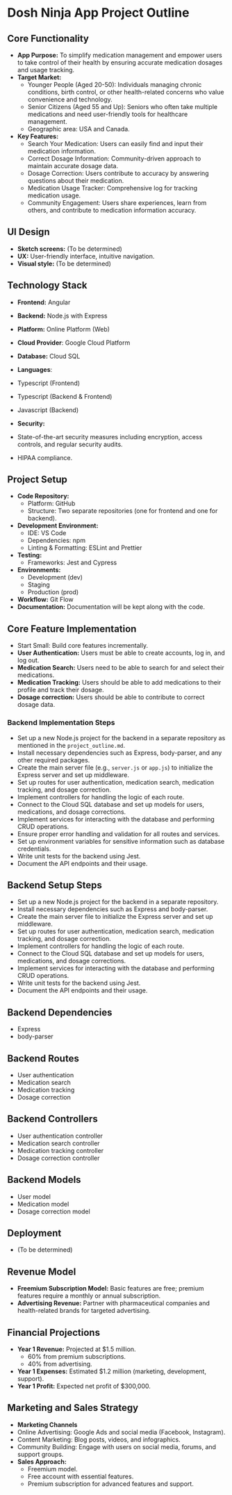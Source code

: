 # Dosh Ninja App Project Outline

## Core Functionality

-   **App Purpose:** To simplify medication management and empower users to take control of their health by ensuring accurate medication dosages and usage tracking.
-   **Target Market:**
    -   Younger People (Aged 20-50): Individuals managing chronic conditions, birth control, or other health-related concerns who value convenience and technology.
    -   Senior Citizens (Aged 55 and Up): Seniors who often take multiple medications and need user-friendly tools for healthcare management.
    -   Geographic area: USA and Canada.
-   **Key Features:**
    -   Search Your Medication: Users can easily find and input their medication information.
    -   Correct Dosage Information: Community-driven approach to maintain accurate dosage data.
    -   Dosage Correction: Users contribute to accuracy by answering questions about their medication.
    -   Medication Usage Tracker: Comprehensive log for tracking medication usage.
    -   Community Engagement: Users share experiences, learn from others, and contribute to medication information accuracy.

## UI Design

-   **Sketch screens:** (To be determined)
-   **UX:** User-friendly interface, intuitive navigation.
-   **Visual style:** (To be determined)

## Technology Stack
-   **Frontend:** Angular
-   **Backend:** Node.js with Express
-   **Platform:** Online Platform (Web)
-   **Cloud Provider**: Google Cloud Platform
-   **Database:** Cloud SQL
-   **Languages**:
  - Typescript (Frontend)
  - Typescript (Backend & Frontend)
  - Javascript (Backend)  

  - **Security:**
  - State-of-the-art security measures including encryption, access controls, and regular security audits.
  - HIPAA compliance.

## Project Setup

-   **Code Repository:**
    -   Platform: GitHub
    -   Structure: Two separate repositories (one for frontend and one for backend).
-   **Development Environment:**
    -   IDE: VS Code
    -   Dependencies: npm
    -   Linting & Formatting: ESLint and Prettier
-   **Testing:**
    -   Frameworks: Jest and Cypress
-   **Environments:**
    -   Development (dev)
    -   Staging
    -   Production (prod)
- **Workflow:** Git Flow
- **Documentation:** Documentation will be kept along with the code.


## Core Feature Implementation

-   Start Small: Build core features incrementally.
- **User Authentication:** Users must be able to create accounts, log in, and log out.
- **Medication Search:** Users need to be able to search for and select their medications.
- **Medication Tracking:** Users should be able to add medications to their profile and track their dosage.
- **Dosage correction:** Users should be able to contribute to correct dosage data.

### Backend Implementation Steps

* Set up a new Node.js project for the backend in a separate repository as mentioned in the `project_outline.md`.
* Install necessary dependencies such as Express, body-parser, and any other required packages.
* Create the main server file (e.g., `server.js` or `app.js`) to initialize the Express server and set up middleware.
* Set up routes for user authentication, medication search, medication tracking, and dosage correction.
* Implement controllers for handling the logic of each route.
* Connect to the Cloud SQL database and set up models for users, medications, and dosage corrections.
* Implement services for interacting with the database and performing CRUD operations.
* Ensure proper error handling and validation for all routes and services.
* Set up environment variables for sensitive information such as database credentials.
* Write unit tests for the backend using Jest.
* Document the API endpoints and their usage.

## Backend Setup Steps

* Set up a new Node.js project for the backend in a separate repository.
* Install necessary dependencies such as Express and body-parser.
* Create the main server file to initialize the Express server and set up middleware.
* Set up routes for user authentication, medication search, medication tracking, and dosage correction.
* Implement controllers for handling the logic of each route.
* Connect to the Cloud SQL database and set up models for users, medications, and dosage corrections.
* Implement services for interacting with the database and performing CRUD operations.
* Write unit tests for the backend using Jest.
* Document the API endpoints and their usage.

## Backend Dependencies

* Express
* body-parser

## Backend Routes

* User authentication
* Medication search
* Medication tracking
* Dosage correction

## Backend Controllers

* User authentication controller
* Medication search controller
* Medication tracking controller
* Dosage correction controller

## Backend Models

* User model
* Medication model
* Dosage correction model

## Deployment

-   (To be determined)

## Revenue Model

-   **Freemium Subscription Model:** Basic features are free; premium features require a monthly or annual subscription.
-   **Advertising Revenue:** Partner with pharmaceutical companies and health-related brands for targeted advertising.

## Financial Projections

-   **Year 1 Revenue:** Projected at $1.5 million.
    -   60% from premium subscriptions.
    -   40% from advertising.
-   **Year 1 Expenses:** Estimated $1.2 million (marketing, development, support).
-   **Year 1 Profit:** Expected net profit of $300,000.

## Marketing and Sales Strategy
- **Marketing Channels**
 - Online Advertising: Google Ads and social media (Facebook, Instagram).
 - Content Marketing: Blog posts, videos, and infographics.
 - Community Building: Engage with users on social media, forums, and support groups.
- **Sales Approach:**
  - Freemium model.
  - Free account with essential features.
  - Premium subscription for advanced features and support.
